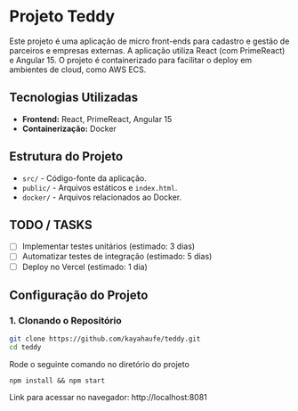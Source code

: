 # Projeto Teddy

Este projeto é uma aplicação de micro front-ends para cadastro e gestão de parceiros e empresas externas. A aplicação utiliza React (com PrimeReact) e Angular 15. O projeto é containerizado para facilitar o deploy em ambientes de cloud, como AWS ECS.

## Tecnologias Utilizadas

- **Frontend:** React, PrimeReact, Angular 15
- **Containerização:** Docker
<!-- - **Deploy:** GitHub Pages, AWS ECS -->

## Estrutura do Projeto

- `src/` - Código-fonte da aplicação.
- `public/` - Arquivos estáticos e `index.html`.
- `docker/` - Arquivos relacionados ao Docker.

## TODO / TASKS
- [ ] Implementar testes unitários (estimado: 3 dias)
- [ ] Automatizar testes de integração (estimado: 5 dias)
- [ ] Deploy no Vercel (estimado: 1 dia)

## Configuração do Projeto

### 1. Clonando o Repositório

```sh
git clone https://github.com/kayahaufe/teddy.git
cd teddy
```

Rode o seguinte comando no diretório do projeto

```
npm install && npm start
```

Link para acessar no navegador: http://localhost:8081